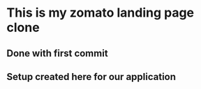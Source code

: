 # This is my zomato landing page clone
## Done with first commit
## Setup created here for our application
